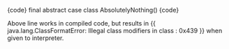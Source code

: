 {code}
final abstract case class AbsolutelyNothing() 
{code}

Above line works in compiled code, but results in {{ java.lang.ClassFormatError: Illegal class modifiers in class : 0x439 }} when given to interpreter.
